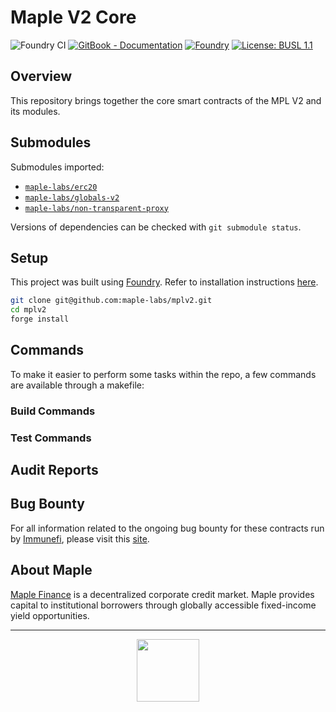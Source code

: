 # Maple V2 Core

![Foundry CI](https://github.com/maple-labs/mplv2/actions/workflows/forge.yaml/badge.svg)
[![GitBook - Documentation](https://img.shields.io/badge/GitBook-Documentation-orange?logo=gitbook&logoColor=white)](https://maplefinance.gitbook.io/maple/maple-for-developers/protocol-overview)
[![Foundry][foundry-badge]][foundry]
[![License: BUSL 1.1](https://img.shields.io/badge/License-BUSL%201.1-blue.svg)](https://github.com/maple-labs/mplv2/blob/main/LICENSE)

[foundry]: https://getfoundry.sh/
[foundry-badge]: https://img.shields.io/badge/Built%20with-Foundry-FFDB1C.svg

## Overview

This repository brings together the core smart contracts of the MPL V2 and its modules.

## Submodules

Submodules imported:
- [`maple-labs/erc20`](https://github.com/maple-labs/erc20)
- [`maple-labs/globals-v2`](https://github.com/maple-labs/globals-v2)
- [`maple-labs/non-transparent-proxy`](https://github.com/maple-labs/non-transparent-proxy)


Versions of dependencies can be checked with `git submodule status`.

## Setup

This project was built using [Foundry](https://book.getfoundry.sh/). Refer to installation instructions [here](https://github.com/foundry-rs/foundry#installation).

```sh
git clone git@github.com:maple-labs/mplv2.git
cd mplv2
forge install
```

## Commands
To make it easier to perform some tasks within the repo, a few commands are available through a makefile:

### Build Commands


### Test Commands


## Audit Reports


## Bug Bounty

For all information related to the ongoing bug bounty for these contracts run by [Immunefi](https://immunefi.com/), please visit this [site](https://immunefi.com/bounty/maple/).

## About Maple

[Maple Finance](https://maple.finance/) is a decentralized corporate credit market. Maple provides capital to institutional borrowers through globally accessible fixed-income yield opportunities.

---

<p align="center">
  <img src="https://user-images.githubusercontent.com/44272939/196706799-fe96d294-f700-41e7-a65f-2d754d0a6eac.gif" height="100" />
</p>
